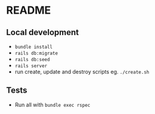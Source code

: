 # README

## Local development
- `bundle install`
- `rails db:migrate`
- `rails db:seed`
- `rails server`
- run create, update and destroy scripts eg. `./create.sh`

## Tests
- Run all with `bundle exec rspec`
